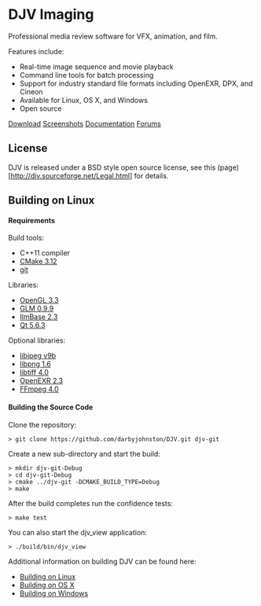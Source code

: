 DJV Imaging
===========
Professional media review software for VFX, animation, and film.

Features include:
* Real-time image sequence and movie playback
* Command line tools for batch processing
* Support for industry standard file formats including OpenEXR, DPX, and Cineon
* Available for Linux, OS X, and Windows
* Open source

[Download](http://djv.sourceforge.net/Download.html)
[Screenshots](http://djv.sourceforge.net/Screenshots.html)
[Documentation](http://djv.sourceforge.net/Documentation.html)
[Forums](https://sourceforge.net/p/djv/discussion)


License
-------
DJV is released under a BSD style open source license, see this
(page)[http://djv.sourceforge.net/Legal.html] for details.


Building on Linux
-----------------

#### Requirements

Build tools:
* C++11 compiler
* [CMake 3.12](https://cmake.org)
* [git](https://git-scm.com)

Libraries:
* [OpenGL 3.3](https://www.opengl.org)
* [GLM 0.9.9](https://glm.g-truc.net/0.9.9/index.html)
* [IlmBase 2.3](http://www.openexr.com/downloads.html)
* [Qt 5.6.3](https://download.qt.io/archive/qt/5.6/5.6.3/single)

Optional libraries:
* [libjpeg v9b](https://www.ijg.org)
* [libpng 1.6](http://www.libpng.org/pub/png/libpng.html)
* [libtiff 4.0](http://download.osgeo.org/libtiff)
* [OpenEXR 2.3](http://www.openexr.com/downloads.html)
* [FFmpeg 4.0](https://www.ffmpeg.org)

#### Building the Source Code

Clone the repository:

    > git clone https://github.com/darbyjohnston/DJV.git djv-git

Create a new sub-directory and start the build:

    > mkdir djv-git-Debug
    > cd djv-git-Debug
    > cmake ../djv-git -DCMAKE_BUILD_TYPE=Debug
    > make

After the build completes run the confidence tests:

    > make test

You can also start the djv_view application:

    > ./build/bin/djv_view

Additional information on building DJV can be found here:
* [Building on Linux](http://djv.sourceforge.net/BuildLinux.html)
* [Building on OS X](http://djv.sourceforge.net/BuildOSX.html)
* [Building on Windows](http://djv.sourceforge.net/BuildWindows.html)
